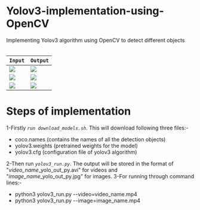 # Yolov3-implementation-using-OpenCV
Implementing Yolov3 algorithm using OpenCV to detect different objects<br><br>


| `Input` | `Output` |
| --- | --- |
| <img src="https://github.com/pranavmicro7/Yolov3-implementation-using-OpenCV/blob/master/images/input-1.jpeg"> | <img src="https://github.com/pranavmicro7/Yolov3-implementation-using-OpenCV/blob/master/images/output-1.jpg" >|<br>
| <img src="https://github.com/pranavmicro7/Yolov3-implementation-using-OpenCV/blob/master/images/input-3.jpeg"> | <img src="https://github.com/pranavmicro7/Yolov3-implementation-using-OpenCV/blob/master/images/output-3.jpg">|<br>
| <img src="https://github.com/pranavmicro7/Yolov3-implementation-using-OpenCV/blob/master/images/input-2.jpeg"> | <img src="https://github.com/pranavmicro7/Yolov3-implementation-using-OpenCV/blob/master/images/output-2.jpg" >|<br>


# Steps of implementation
1-Firstly <i>`run download_models.sh`</i>. This will download following three files:-
<ul style="list-style-type:disc;">
  <li>coco.names (contains the names of all the detection objects)</li>
  <li>yolov3.weights (pretrained weights for the model)</li>
  <li>yolov3.cfg (configuration file of yolov3 algorithm)</li>
</ul>  

2-Then run <i>`yolov3_run.py`</i>. The output will be stored in the format of "<i>video_name</i>_yolo_out_py.avi" for videos and "<i>image_name</i>_yolo_out_py.jpg" for images.
3-For running through command lines:-
<ul style="list-style-type:disc;">
  <li>python3 yolov3_run.py --video=video_name.mp4</li>
  <li>python3 yolov3_run.py --image=image_name.mp4</li>
  
</ul> 
